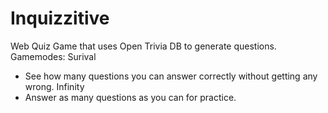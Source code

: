 # Inquizzitive
Web Quiz Game that uses Open Trivia DB to generate questions.
Gamemodes:
Surival
- See how many questions you can answer correctly without getting any wrong.
Infinity
- Answer as many questions as you can for practice.
  
